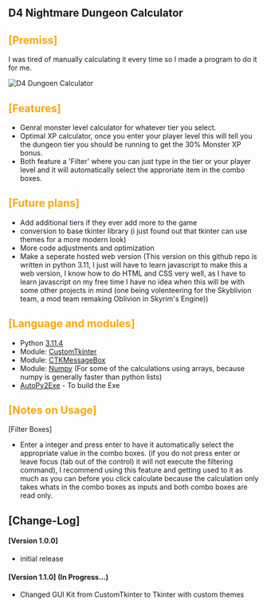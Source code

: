 ## D4 Nightmare Dungeon Calculator

## <section style='color: Orange;'>[Premiss]</section>
I was tired of manually calculating it every time so I made a program to do it for me.

![D4 Dungoen Calculator](https://i.imgur.com/OSB2asr.png)
## <section style='color: Orange;'>[Features]</section>
- Genral monster level calculator for whatever tier you select.
- Optimal XP calculator, once you enter your player level this will tell you the dungeon tier you should be running to get the 30% Monster XP bonus.
- Both feature a 'Filter' where you can just type in the tier or your player level and it will automatically select the approriate item in the combo boxes.

## <section style='color: Orange;'>[Future plans]</section>
- Add additional tiers if they ever add more to the game
- conversion to base tkinter library (i just found out that tkinter can use themes for a more modern look)
- More code adjustments and optimization
- Make a seperate hosted web version (This version on this github repo is written in python 3.11, I just will have to learn javascript to make this a web version, I know how to do HTML and CSS very well, as I have to learn javascript on my free time I have no idea when this will be with some other projects in mind (one being volenteering for the Skyblivion team, a mod team remaking Oblivion in Skyrim's Engine))

## <section style='color: Orange;'>[Language and modules]</section>
- Python [3.11.4](https://www.python.org/downloads/)
- Module: [CustomTkinter](https://github.com/TomSchimansky/CustomTkinter)
- Module: [CTKMessageBox](https://github.com/Akascape/CTkMessagebox)
- Module: [Numpy](https://github.com/numpy/numpy) (For some of the calculations using arrays, because numpy is generally faster than python lists)
- [AutoPy2Exe](https://pypi.org/project/auto-py-to-exe/) - To build the Exe

## <section style='color: orange;'>[Notes on Usage]</section>
[Filter Boxes]
- Enter a integer and press enter to have it automatically select the appropriate value in the combo boxes. (if you do not press enter or leave focus (tab out of the control) it will not execute the filtering command), I recommend using this feature and getting used to it as much as you can before you click calculate because the calculation only takes whats in the combo boxes as inputs and both combo boxes are read only.

## [Change-Log]
#### [Version 1.0.0]
- initial release

#### [Version 1.1.0] (In Progress...)
- Changed GUI Kit from CustomTkinter to Tkinter with custom themes
